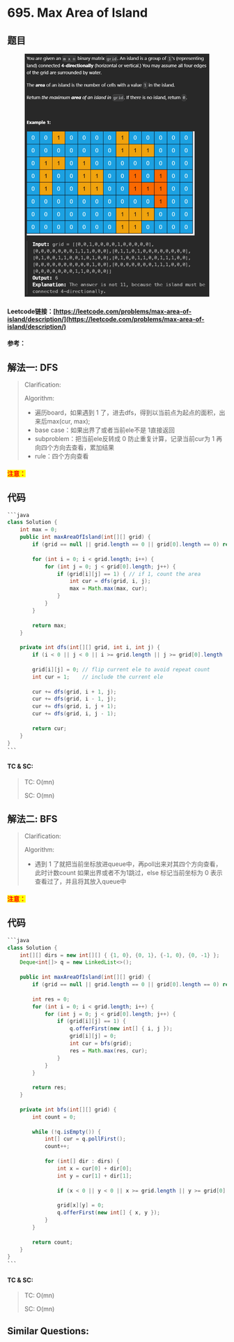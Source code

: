 # 695. Max Area of Island

## 题目

<figure><img src=".gitbook/assets/image.png" alt=""><figcaption></figcaption></figure>

#### Leetcode链接：[https://leetcode.com/problems/max-area-of-island/description/](https://leetcode.com/problems/max-area-of-island/description/)

#### 参考：

## 解法一: DFS

> Clarification:&#x20;
>
> Algorithm:&#x20;
>
> * 遍历board，如果遇到 1 了，进去dfs，得到以当前点为起点的面积，出来后max(cur, max);
> * base case：如果出界了或者当前ele不是 1直接返回
> * subproblem：把当前ele反转成 0 防止重复计算，记录当前cur为 1 再向四个方向去查看，累加结果
> * rule：四个方向查看

#### <mark style="color:red;">注意：</mark>

## 代码

````java
```java
class Solution {
    int max = 0;
    public int maxAreaOfIsland(int[][] grid) {
        if (grid == null || grid.length == 0 || grid[0].length == 0) return max;

        for (int i = 0; i < grid.length; i++) {
            for (int j = 0; j < grid[0].length; j++) {
                if (grid[i][j] == 1) { // if 1, count the area
                    int cur = dfs(grid, i, j);
                    max = Math.max(max, cur);
                }
            }
        }

        return max;
    }

    private int dfs(int[][] grid, int i, int j) {
        if (i < 0 || j < 0 || i >= grid.length || j >= grid[0].length || grid[i][j] != 1) return 0;

        grid[i][j] = 0; // flip current ele to avoid repeat count
        int cur = 1;    // include the current ele
        
        cur += dfs(grid, i + 1, j);
        cur += dfs(grid, i - 1, j);
        cur += dfs(grid, i, j + 1);
        cur += dfs(grid, i, j - 1);

        return cur;
    }
}
```
````

#### TC & SC:&#x20;

> TC: O(mn)
>
> SC: O(mn)

## 解法二: BFS

> Clarification:&#x20;
>
> Algorithm:&#x20;
>
> * 遇到 1 了就把当前坐标放进queue中，再poll出来对其四个方向查看，此时计数count 如果出界或者不为1跳过，else 标记当前坐标为 0 表示查看过了，并且将其放入queue中

#### <mark style="color:red;">注意：</mark>

## 代码

````java
```java
class Solution {
    int[][] dirs = new int[][] { {1, 0}, {0, 1}, {-1, 0}, {0, -1} };
    Deque<int[]> q = new LinkedList<>();

    public int maxAreaOfIsland(int[][] grid) {
        if (grid == null || grid.length == 0 || grid[0].length == 0) return 0;

        int res = 0;
        for (int i = 0; i < grid.length; i++) {
            for (int j = 0; j < grid[0].length; j++) {
                if (grid[i][j] == 1) {
                    q.offerFirst(new int[] { i, j });
                    grid[i][j] = 0;
                    int cur = bfs(grid);
                    res = Math.max(res, cur);
                }
            }
        }

        return res;
    }

    private int bfs(int[][] grid) {
        int count = 0;

        while (!q.isEmpty()) {
            int[] cur = q.pollFirst();
            count++;

            for (int[] dir : dirs) {
                int x = cur[0] + dir[0];
                int y = cur[1] + dir[1];

                if (x < 0 || y < 0 || x >= grid.length || y >= grid[0].length || grid[x][y] == 0) continue;

                grid[x][y] = 0;
                q.offerFirst(new int[] { x, y });
            }
        }

        return count;
    }
}
```
````

#### TC & SC:&#x20;

> TC: O(mn)
>
> SC: O(mn)

## **Similar Questions:**&#x20;
